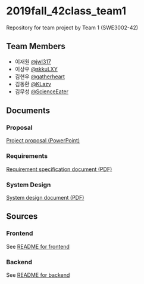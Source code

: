 # 2019fall_42class_team1
Repository for team project by Team 1 (SWE3002-42)

## Team Members
- 이재원 [@jwl317](https://github.com/jwl317)
- 이상우 [@skkuLXY](https://github.com/skkuLXY)
- 김현우 [@gatherheart](https://github.com/gatherheart)
- 김동환 [@KLazy](https://github.com/KLazy)
- 김무성 [@ScienceEater](https://github.com/ScienceEater)

## Documents

### Proposal
[Project proposal (PowerPoint)](docs/Proposal.pptx)

### Requirements
[Requirement specification document (PDF)](docs/requirement.pdf)

### System Design
[System design document (PDF)](docs/Design_Specification.pdf)

## Sources

### Frontend
See [README for frontend](src/Frontend/README.md)

### Backend
See [README for backend](src/Backend/README.md)
